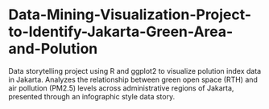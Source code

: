 # Data-Mining-Visualization-Project-to-Identify-Jakarta-Green-Area-and-Polution
Data storytelling project using R and ggplot2 to visualize polution index data in Jakarta. Analyzes the relationship between green open space (RTH) and air pollution (PM2.5) levels across administrative regions of Jakarta, presented through an infographic style data story.
